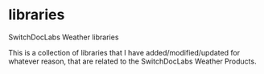 # libraries
 SwitchDocLabs Weather libraries

 This is a collection of libraries that I have added/modified/updated 
   for whatever reason, that are related to the SwitchDocLabs Weather Products.
   
   